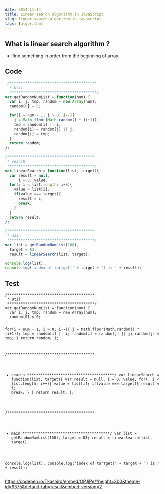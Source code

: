 ```yaml
---
date: 2014-11-14
title: Linear search algorithm in JavaScript
slug: linear-search-algorithm-in-javascript
tags: [algorithm]
---
```


## What is linear search algorithm ?

* find something in order from the beginning of array.

## Code


```js
 /***************************************
  * Util
  ***************************************/
var getRandomNumList = function(num) {
  var i, j, tmp, random = new Array(num);
  random[0] = 0;

  for(i = num - 1; i > 0; i--){
    j = Math.floor(Math.random() * (i+1));
    tmp = random[i] || i;
    random[i] = random[j] || j;
    random[j] = tmp;
  }
  return random;
};

/***************************************
 * search
 ***************************************/
var linearSearch = function(list, target){
  var result = null,
      i = 0, value;
  for(; i < list.length; i++){
    value = list[i];
    if(value === target){
      result = i;
      break;
    }
  }
  return result;
};

/***************************************
 * main
 ***************************************/
var list = getRandomNumList(100),
  target = 83;
  result = linearSearch(list, target);

console.log(list);
console.log('index of tartget(' + target + ') is ' + result);
```
   
## Test

<div data-height="268" data-theme-id="9575" data-slug-hash="OPJjPe" data-default-tab="js" data-user="Tkashiro" class='codepen'><pre><code>/***************************************
 * Util
 ***************************************/
var getRandomNumList = function(num) {
  var i, j, tmp, random = new Array(num);
  random[0] = 0;

  for(i = num - 1; i &gt; 0; i--){
    j = Math.floor(Math.random() * (i+1));
    tmp = random[i] || i;
    random[i] = random[j] || j;
    random[j] = tmp;
  }
  return random;
};

/***************************************
 * search
 ***************************************/
var linearSearch = function(list, target){
  var result = null,
      i = 0, value;
  for(; i &lt; list.length; i++){
    value = list[i];
    if(value === target){
      result = i;
      break;
    }
  }
  return result;
};

/***************************************
 * main
 ***************************************/
var list = getRandomNumList(100),
  target = 83;
  result = linearSearch(list, target);

console.log(list);
console.log(&#39;index of tartget(&#39; + target + &#39;) is &#39; + result);
</code></pre>

https://codepen.io/Tkashiro/embed/OPJjPe/?height=300&theme-id=9575&default-tab=result&embed-version=2
